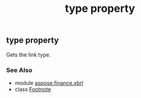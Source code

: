 ﻿---
title: type property
second_title: Aspose.Finance for Python via .NET API References
description: 
type: docs
weight: 90
url: /python-net/aspose.finance.xbrl/footnote/type/
is_root: false
---

## type property


Gets the link type.

### See Also
* module [aspose.finance.xbrl](../../)
* class [Footnote](/finance/python-net/aspose.finance.xbrl/footnote)
